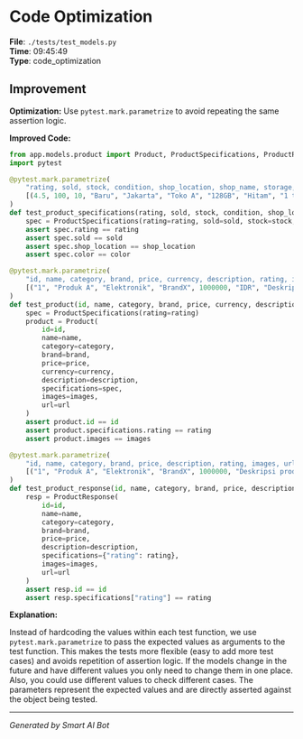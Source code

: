 # Code Optimization

**File**: `./tests/test_models.py`  
**Time**: 09:45:49  
**Type**: code_optimization

## Improvement

**Optimization:** Use `pytest.mark.parametrize` to avoid repeating the same assertion logic.

**Improved Code:**

```python
from app.models.product import Product, ProductSpecifications, ProductResponse
import pytest

@pytest.mark.parametrize(
    "rating, sold, stock, condition, shop_location, shop_name, storage, color, warranty",
    [(4.5, 100, 10, "Baru", "Jakarta", "Toko A", "128GB", "Hitam", "1 tahun")]
)
def test_product_specifications(rating, sold, stock, condition, shop_location, shop_name, storage, color, warranty):
    spec = ProductSpecifications(rating=rating, sold=sold, stock=stock, condition=condition, shop_location=shop_location, shop_name=shop_name, storage=storage, color=color, warranty=warranty)
    assert spec.rating == rating
    assert spec.sold == sold
    assert spec.shop_location == shop_location
    assert spec.color == color

@pytest.mark.parametrize(
    "id, name, category, brand, price, currency, description, rating, images, url",
    [("1", "Produk A", "Elektronik", "BrandX", 1000000, "IDR", "Deskripsi produk", 5, ["img1.jpg"], "http://produk.com/1")]
)
def test_product(id, name, category, brand, price, currency, description, rating, images, url):
    spec = ProductSpecifications(rating=rating)
    product = Product(
        id=id,
        name=name,
        category=category,
        brand=brand,
        price=price,
        currency=currency,
        description=description,
        specifications=spec,
        images=images,
        url=url
    )
    assert product.id == id
    assert product.specifications.rating == rating
    assert product.images == images

@pytest.mark.parametrize(
    "id, name, category, brand, price, description, rating, images, url",
    [("1", "Produk A", "Elektronik", "BrandX", 1000000, "Deskripsi produk", 5, ["img1.jpg"], "http://produk.com/1")]
)
def test_product_response(id, name, category, brand, price, description, rating, images, url):
    resp = ProductResponse(
        id=id,
        name=name,
        category=category,
        brand=brand,
        price=price,
        description=description,
        specifications={"rating": rating},
        images=images,
        url=url
    )
    assert resp.id == id
    assert resp.specifications["rating"] == rating
```

**Explanation:**

Instead of hardcoding the values within each test function, we use `pytest.mark.parametrize` to pass the expected values as arguments to the test function. This makes the tests more flexible (easy to add more test cases) and avoids repetition of assertion logic. If the models change in the future and have different values you only need to change them in one place. Also, you could use different values to check different cases. The parameters represent the expected values and are directly asserted against the object being tested.

---
*Generated by Smart AI Bot*
